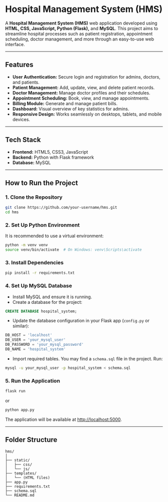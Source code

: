 # Hospital Management System (HMS)

A **Hospital Management System (HMS)** web application developed using **HTML, CSS, JavaScript, Python (Flask),** and **MySQL**. This project aims to streamline hospital processes such as patient registration, appointment scheduling, doctor management, and more through an easy-to-use web interface.

---

## Features

- **User Authentication:** Secure login and registration for admins, doctors, and patients.
- **Patient Management:** Add, update, view, and delete patient records.
- **Doctor Management:** Manage doctor profiles and their schedules.
- **Appointment Scheduling:** Book, view, and manage appointments.
- **Billing Module:** Generate and manage patient bills.
- **Dashboard:** Visual overview of key statistics for admins.
- **Responsive Design:** Works seamlessly on desktops, tablets, and mobile devices.

---

## Tech Stack

- **Frontend:** HTML5, CSS3, JavaScript
- **Backend:** Python with Flask framework
- **Database:** MySQL

---

## How to Run the Project

### 1. Clone the Repository

```bash
git clone https://github.com/your-username/hms.git
cd hms
```

### 2. Set Up Python Environment

It is recommended to use a virtual environment:

```bash
python -m venv venv
source venv/bin/activate  # On Windows: venv\Scripts\activate
```

### 3. Install Dependencies

```bash
pip install -r requirements.txt
```

### 4. Set Up MySQL Database

- Install MySQL and ensure it is running.
- Create a database for the project:

```sql
CREATE DATABASE hospital_system;
```

- Update the database configuration in your Flask app (`config.py` or similar):

```python
DB_HOST = 'localhost'
DB_USER = 'your_mysql_user'
DB_PASSWORD = 'your_mysql_password'
DB_NAME = 'hospital_system'
```

- Import required tables. You may find a `schema.sql` file in the project. Run:

```bash
mysql -u your_mysql_user -p hospital_system < schema.sql
```

### 5. Run the Application

```bash
flask run
```

or

```bash
python app.py
```

The application will be available at [http://localhost:5000](http://localhost:5000).

---

## Folder Structure

```
hms/
│
├── static/
│   ├── css/
│   └── js/
├── templates/
│   └── (HTML files)
├── app.py
├── requirements.txt
├── schema.sql
└── README.md
```
